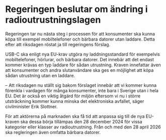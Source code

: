 # Regeringen beslutar om ändring i radioutrustningslagen

Regeringen tar nu nästa steg i processen för att konsumenter ska kunna köpa till exempel mobiltelefoner och bärbara datorer utan laddare. Detta efter att riksdagen röstat ja till regeringens förslag.

USB-C ska enligt nya EU-krav utgöra ny laddningsstandard för exempelvis mobiltelefoner, hörlurar, och bärbara datorer. Det innebär att det endast kommer krävas en typ laddare för sådan utrustning. Kraven innefattar även att konsumenter och andra slutanvändare ska ges en möjlighet att köpa sådan utrustning utan en laddare.

– Att riksdagen nu ställt sig bakom förslaget innebär att vi kommer kunna förenkla i vardagen för många konsumenter, inte bara i Sverige utan i hela EU. Det är också en viktig åtgärd för miljön eftersom vi nu i större utsträckning kommer kunna minska det elektroniska avfallet, säger civilminister Erik Slottner.

För att aktörerna på marknaden ska få tid att anpassa sig till de nya EU-kraven ska dessa börja tillämpas den 28 december 2024 för vissa kategorier eller klasser av radioutrustning. Från och med den 28 april 2026 ska regleringen även omfatta bärbara datorer.

